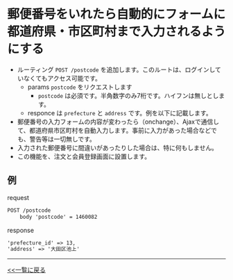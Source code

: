 # 郵便番号をいれたら自動的にフォームに都道府県・市区町村まで入力されるようにする

- ルーティング `POST /postcode` を追加します。このルートは、ログインしていなくてもアクセス可能です。
  - params `postcode` をリクエストします
    - `postcode` は必須です。半角数字のみ7桁です。ハイフンは無しとします。
  - responce は `prefecture` と `address` です。例を以下に記載します。
- 郵便番号の入力フォームの内容が変わったら（onchange）、Ajaxで通信して、都道府県市区町村を自動入力します。事前に入力があった場合などでも、警告等は一切無しです。  
- 入力された郵便番号に間違いがあったりした場合は、特に何もしません。
- この機能を、注文と会員登録画面に設置します。

## 例

request

```txt
POST /postcode
    body 'postcode' = 1460082
```

response  

```txt
'prefecture_id' => 13,
'address' => '大田区池上'
```

---

[<<一覧に戻る](../../ISSUES.md)
